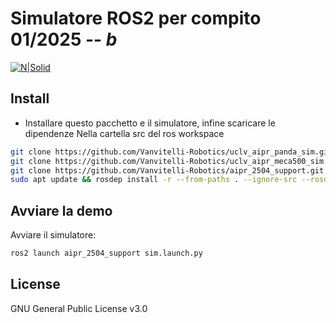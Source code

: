 # Simulatore ROS2 per compito 01/2025 -- *b*

[![N|Solid](https://www.unicampania.it/doc/img/logo_vanvitelli.jpg)](https://www.ingegneria.unicampania.it/roboticslab)

## Install

- Installare questo pacchetto e il simulatore, infine scaricare le dipendenze
Nella cartella src del ros workspace
```bash
git clone https://github.com/Vanvitelli-Robotics/uclv_aipr_panda_sim.git #Simulatore PANDA
git clone https://github.com/Vanvitelli-Robotics/uclv_aipr_meca500_sim.git #Simulatore MECA
git clone https://github.com/Vanvitelli-Robotics/aipr_2504_support.git
sudo apt update && rosdep install -r --from-paths . --ignore-src --rosdistro $ROS_DISTRO -y
```

## Avviare la demo

Avviare il simulatore:
```bash
ros2 launch aipr_2504_support sim.launch.py
```

## License

GNU General Public License v3.0